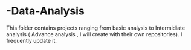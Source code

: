 # -Data-Analysis
This folder contains projects ranging from basic analysis to Intermidiate analysis ( Advance analysis , I will create with their own repositories). I frequently update it.
